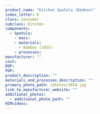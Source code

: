 ```yaml
---
product_name: "Kitchen Spatula (Bamboo)"
index_letter: K
class: Consumer
subclass: Kitchen
components:
  - Spatula:
    - mass: 
    - materials:
      - Bamboo (1035)
    - processes:
manufacturer: ""
cost: 
DOP: 
POP: 
product_description: ""
materials_and_processes_description: ""
primary_photo_path: /photos/3018.jpg
link_to_manufacturer_website: ""
additional_photos:
  - additional_photo_path: ""
HIMvideos:
---
```

